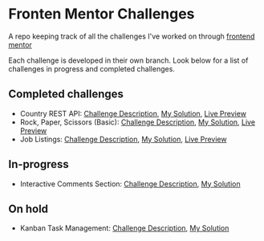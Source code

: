 # Fronten Mentor Challenges

A repo keeping track of all the challenges I've worked on through <a href="https://www.frontendmentor.io/">frontend mentor</a>

Each challenge is developed in their own branch. Look below for a list of challenges in progress and completed challenges.

## Completed challenges

- Country REST API: [Challenge Description](https://www.frontendmentor.io/challenges/rest-countries-api-with-color-theme-switcher-5cacc469fec04111f7b848ca), [My Solution](https://github.com/jKm00/frontend-mentor/tree/country-challenge), [Live Preview](https://delightful-travesseiro-4097f3.netlify.app/)
- Rock, Paper, Scissors (Basic): [Challenge Description](https://www.frontendmentor.io/challenges/rock-paper-scissors-game-pTgwgvgH/hub), [My Solution](https://github.com/jKm00/frontend-mentor/tree/rock-paper-scissors), [Live Preview](https://bucolic-belekoy-c3d586.netlify.app/)
- Job Listings: [Challenge Description](https://www.frontendmentor.io/challenges/job-listings-with-filtering-ivstIPCt), [My Solution](https://github.com/jKm00/frontend-mentor/tree/job-listings), [Live Preview](https://clinquant-frangollo-944b39.netlify.app/)

## In-progress

- Interactive Comments Section: [Challenge Description](https://www.frontendmentor.io/challenges/interactive-comments-section-iG1RugEG9), [My Solution](https://github.com/jKm00/frontend-mentor/tree/interactive-comments-section)

## On hold

- Kanban Task Management: [Challenge Description](https://www.frontendmentor.io/challenges/kanban-task-management-web-app-wgQLt-HlbB), [My Solution](https://github.com/jKm00/frontend-mentor/tree/kanban-task-management)
